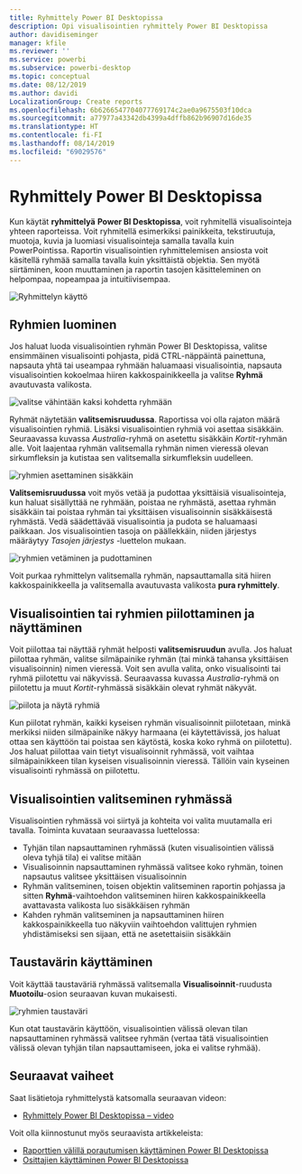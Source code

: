 ```yaml
---
title: Ryhmittely Power BI Desktopissa
description: Opi visualisointien ryhmittely Power BI Desktopissa
author: davidiseminger
manager: kfile
ms.reviewer: ''
ms.service: powerbi
ms.subservice: powerbi-desktop
ms.topic: conceptual
ms.date: 08/12/2019
ms.author: davidi
LocalizationGroup: Create reports
ms.openlocfilehash: 6b6266547704077769174c2ae0a9675503f10dca
ms.sourcegitcommit: a77977a43342db4399a4dffb862b96907d16de35
ms.translationtype: HT
ms.contentlocale: fi-FI
ms.lasthandoff: 08/14/2019
ms.locfileid: "69029576"
---
```

# <a name="use-grouping-in-power-bi-desktop"></a>Ryhmittely Power BI Desktopissa
Kun käytät **ryhmittelyä** **Power BI Desktopissa**, voit ryhmitellä visualisointeja yhteen raporteissa. Voit ryhmitellä esimerkiksi painikkeita, tekstiruutuja, muotoja, kuvia ja luomiasi visualisointeja samalla tavalla kuin PowerPointissa. Raportin visualisointien ryhmittelemisen ansiosta voit käsitellä ryhmää samalla tavalla kuin yksittäistä objektia. Sen myötä siirtäminen, koon muuttaminen ja raportin tasojen käsitteleminen on helpompaa, nopeampaa ja intuitiivisempaa.

![Ryhmittelyn käyttö](media/desktop-grouping-visuals/grouping-visuals-01.png)


## <a name="creating-groups"></a>Ryhmien luominen

Jos haluat luoda visualisointien ryhmän Power BI Desktopissa, valitse ensimmäinen visualisointi pohjasta, pidä CTRL-näppäintä painettuna, napsauta yhtä tai useampaa ryhmään haluamaasi visualisointia, napsauta visualisointien kokoelmaa hiiren kakkospainikkeella ja valitse **Ryhmä** avautuvasta valikosta.

![valitse vähintään kaksi kohdetta ryhmään](media/desktop-grouping-visuals/grouping-visuals-02.png)

Ryhmät näytetään **valitsemisruudussa**. Raportissa voi olla rajaton määrä visualisointien ryhmiä. Lisäksi visualisointien ryhmiä voi asettaa sisäkkäin. Seuraavassa kuvassa *Australia*-ryhmä on asetettu sisäkkäin *Kortit*-ryhmän alle. Voit laajentaa ryhmän valitsemalla ryhmän nimen vieressä olevan sirkumfleksin ja kutistaa sen valitsemalla sirkumfleksin uudelleen. 

![ryhmien asettaminen sisäkkäin](media/desktop-grouping-visuals/grouping-visuals-03.png)

**Valitsemisruudussa** voit myös vetää ja pudottaa yksittäisiä visualisointeja, kun haluat sisällyttää ne ryhmään, poistaa ne ryhmästä, asettaa ryhmän sisäkkäin tai poistaa ryhmän tai yksittäisen visualisoinnin sisäkkäisestä ryhmästä. Vedä säädettävää visualisointia ja pudota se haluamaasi paikkaan. Jos visualisointien tasoja on päällekkäin, niiden järjestys määräytyy *Tasojen järjestys* -luettelon mukaan.

![ryhmien vetäminen ja pudottaminen](media/desktop-grouping-visuals/grouping-visuals-04.png)

Voit purkaa ryhmittelyn valitsemalla ryhmän, napsauttamalla sitä hiiren kakkospainikkeella ja valitsemalla avautuvasta valikosta **pura ryhmittely**.

## <a name="hide-and-show-visuals-or-groups"></a>Visualisointien tai ryhmien piilottaminen ja näyttäminen

Voit piilottaa tai näyttää ryhmät helposti **valitsemisruudun** avulla. Jos haluat piilottaa ryhmän, valitse silmäpainike ryhmän (tai minkä tahansa yksittäisen visualisoinnin) nimen vieressä. Voit sen avulla valita, onko visualisointi tai ryhmä piilotettu vai näkyvissä. Seuraavassa kuvassa *Australia*-ryhmä on piilotettu ja muut *Kortit*-ryhmässä sisäkkäin olevat ryhmät näkyvät.


![piilota ja näytä ryhmiä](media/desktop-grouping-visuals/grouping-visuals-05.png)

Kun piilotat ryhmän, kaikki kyseisen ryhmän visualisoinnit piilotetaan, minkä merkiksi niiden silmäpainike näkyy harmaana (ei käytettävissä, jos haluat ottaa sen käyttöön tai poistaa sen käytöstä, koska koko ryhmä on piilotettu). Jos haluat piilottaa vain tietyt visualisoinnit ryhmässä, voit vaihtaa silmäpainikkeen tilan kyseisen visualisoinnin vieressä. Tällöin vain kyseinen visualisointi ryhmässä on piilotettu.

## <a name="selecting-visuals-within-a-group"></a>Visualisointien valitseminen ryhmässä

Visualisointien ryhmässä voi siirtyä ja kohteita voi valita muutamalla eri tavalla. Toiminta kuvataan seuraavassa luettelossa:

* Tyhjän tilan napsauttaminen ryhmässä (kuten visualisointien välissä oleva tyhjä tila) ei valitse mitään
* Visualisoinnin napsauttaminen ryhmässä valitsee koko ryhmän, toinen napsautus valitsee yksittäisen visualisoinnin
* Ryhmän valitseminen, toisen objektin valitseminen raportin pohjassa ja sitten **Ryhmä**-vaihtoehdon valitseminen hiiren kakkospainikkeella avattavasta valikosta luo sisäkkäisen ryhmän
* Kahden ryhmän valitseminen ja napsauttaminen hiiren kakkospainikkeella tuo näkyviin vaihtoehdon valittujen ryhmien yhdistämiseksi sen sijaan, että ne asetettaisiin sisäkkäin

## <a name="apply-background-color"></a>Taustavärin käyttäminen

Voit käyttää taustaväriä ryhmässä valitsemalla **Visualisoinnit**-ruudusta **Muotoilu**-osion seuraavan kuvan mukaisesti. 

![ryhmien taustaväri](media/desktop-grouping-visuals/grouping-visuals-06.png)

Kun otat taustavärin käyttöön, visualisointien välissä olevan tilan napsauttaminen ryhmässä valitsee ryhmän (vertaa tätä visualisointien välissä olevan tyhjän tilan napsauttamiseen, joka ei valitse ryhmää). 


## <a name="next-steps"></a>Seuraavat vaiheet
Saat lisätietoja ryhmittelystä katsomalla seuraavan videon:

* [Ryhmittely Power BI Desktopissa – video](https://youtu.be/sf4n7VXoQHY?t=10)

Voit olla kiinnostunut myös seuraavista artikkeleista:

* [Raporttien välillä porautumisen käyttäminen Power BI Desktopissa](desktop-cross-report-drill-through.md)
* [Osittajien käyttäminen Power BI Desktopissa](visuals/power-bi-visualization-slicers.md)

